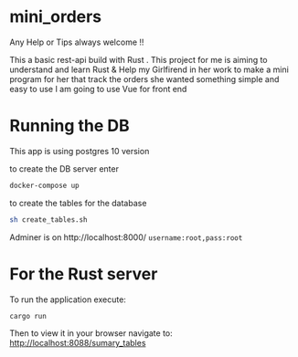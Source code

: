 # mini_orders
Any Help or Tips always welcome !!

This a basic rest-api build with Rust . This project for me is aiming to understand and learn Rust & Help my Girlfirend in her work to make a mini program for her  that track the orders she wanted something simple and easy to use
I am going to use Vue for front end

# Running the DB
This app is using postgres 10 version  

to create the DB server enter 
```bash 
docker-compose up 
```

to create the tables for the database
```bash 
sh create_tables.sh
```


Adminer is on http://localhost:8000/      `username:root,pass:root`

# For the Rust server 
To run the application execute:

```bash
cargo run
```

Then to view it in your browser navigate to: [http://localhost:8088/sumary_tables](http://localhost:8088/clients)
